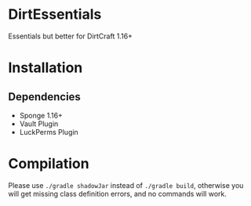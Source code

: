 # DirtEssentials
Essentials but better for DirtCraft 1.16+

# Installation
## Dependencies
* Sponge 1.16+
* Vault Plugin
* LuckPerms Plugin

# Compilation
Please use `./gradle shadowJar` instead of `./gradle build`, otherwise you will get missing class definition errors, and no commands will work.
